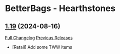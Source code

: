 # BetterBags - Hearthstones

## [1.19](https://github.com/Myrroddin/betterbags-hearthstones/tree/1.19) (2024-08-16)
[Full Changelog](https://github.com/Myrroddin/betterbags-hearthstones/compare/1.18...1.19) [Previous Releases](https://github.com/Myrroddin/betterbags-hearthstones/releases)

- [Retail] Add some TWW items  

